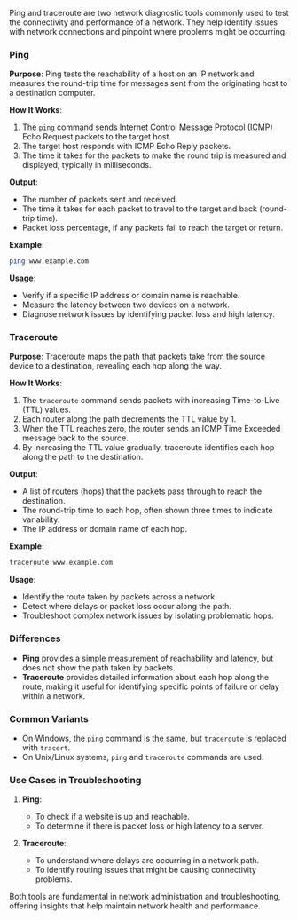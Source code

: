 Ping and traceroute are two network diagnostic tools commonly used to test the connectivity and performance of a network. They help identify issues with network connections and pinpoint where problems might be occurring.

### Ping

**Purpose**: 
Ping tests the reachability of a host on an IP network and measures the round-trip time for messages sent from the originating host to a destination computer.

**How It Works**: 
1. The `ping` command sends Internet Control Message Protocol (ICMP) Echo Request packets to the target host.
2. The target host responds with ICMP Echo Reply packets.
3. The time it takes for the packets to make the round trip is measured and displayed, typically in milliseconds.

**Output**:
- The number of packets sent and received.
- The time it takes for each packet to travel to the target and back (round-trip time).
- Packet loss percentage, if any packets fail to reach the target or return.

**Example**:
```sh
ping www.example.com
```

**Usage**:
- Verify if a specific IP address or domain name is reachable.
- Measure the latency between two devices on a network.
- Diagnose network issues by identifying packet loss and high latency.

### Traceroute

**Purpose**: 
Traceroute maps the path that packets take from the source device to a destination, revealing each hop along the way.

**How It Works**: 
1. The `traceroute` command sends packets with increasing Time-to-Live (TTL) values.
2. Each router along the path decrements the TTL value by 1.
3. When the TTL reaches zero, the router sends an ICMP Time Exceeded message back to the source.
4. By increasing the TTL value gradually, traceroute identifies each hop along the path to the destination.

**Output**:
- A list of routers (hops) that the packets pass through to reach the destination.
- The round-trip time to each hop, often shown three times to indicate variability.
- The IP address or domain name of each hop.

**Example**:
```sh
traceroute www.example.com
```

**Usage**:
- Identify the route taken by packets across a network.
- Detect where delays or packet loss occur along the path.
- Troubleshoot complex network issues by isolating problematic hops.

### Differences

- **Ping** provides a simple measurement of reachability and latency, but does not show the path taken by packets.
- **Traceroute** provides detailed information about each hop along the route, making it useful for identifying specific points of failure or delay within a network.

### Common Variants

- On Windows, the `ping` command is the same, but `traceroute` is replaced with `tracert`.
- On Unix/Linux systems, `ping` and `traceroute` commands are used.

### Use Cases in Troubleshooting

1. **Ping**:
   - To check if a website is up and reachable.
   - To determine if there is packet loss or high latency to a server.

2. **Traceroute**:
   - To understand where delays are occurring in a network path.
   - To identify routing issues that might be causing connectivity problems.

Both tools are fundamental in network administration and troubleshooting, offering insights that help maintain network health and performance.